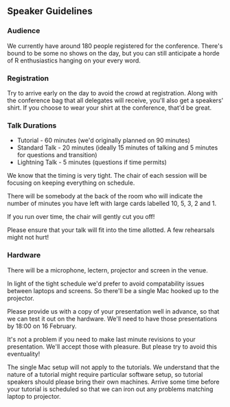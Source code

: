 ## Speaker Guidelines

### Audience

We currently have around 180 people registered for the conference. There's bound to be some no shows on the day, but you can still anticipate a horde of R enthusiastics hanging on your every word.

### Registration

Try to arrive early on the day to avoid the crowd at registration. Along with the conference bag that all delegates will receive, you'll also get a speakers' shirt. If you choose to wear your shirt at the conference, that'd be great.

### Talk Durations

- Tutorial - 60 minutes (we'd originally planned on 90 minutes)
- Standard Talk - 20 minutes (ideally 15 minutes of talking and 5 minutes for questions and transition)
- Lightning Talk - 5 minutes (questions if time permits)

We know that the timing is very tight. The chair of each session will be focusing on keeping everything on schedule.

There will be somebody at the back of the room who will indicate the number of minutes you have left with large cards labelled 10, 5, 3, 2 and 1.

If you run over time, the chair will gently cut you off!

Please ensure that your talk will fit into the time allotted. A few rehearsals might not hurt!

### Hardware

There will be a microphone, lectern, projector and screen in the venue.

In light of the tight schedule we'd prefer to avoid compatability issues between laptops and screens. So there'll be a single Mac hooked up to the projector.

Please provide us with a copy of your presentation well in advance, so that we can test it out on the hardware. We'll need to have those presentations by 18:00 on 16 February.

It's not a problem if you need to make last minute revisions to your presentation. We'll accept those with pleasure. But please try to avoid this eventuality!

The single Mac setup will not apply to the tutorials. We understand that the nature of a tutorial might require particular software setup, so tutorial speakers should please bring their own machines. Arrive some time before your tutorial is scheduled so that we can iron out any problems matching laptop to projector.